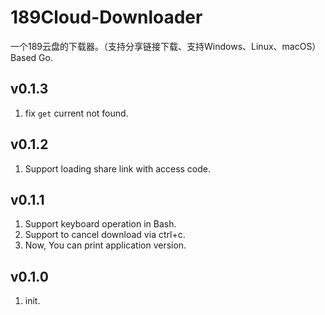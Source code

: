 # 189Cloud-Downloader
一个189云盘的下载器。（支持分享链接下载、支持Windows、Linux、macOS）Based Go.

## v0.1.3
1. fix `get` current not found.

## v0.1.2
1. Support loading share link with access code.

## v0.1.1
1. Support keyboard operation in Bash.
2. Support to cancel download via ctrl+c.
3. Now, You can print application version.

## v0.1.0
1. init.